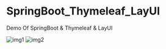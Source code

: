 # SpringBoot_Thymeleaf_LayUI
Demo Of SpringBoot  &amp; Thymeleaf &amp; LayUI

![img1](http://starrynight.net.cn/media/editor/img1_20200324104840314245.png)
![img2](http://starrynight.net.cn/media/editor/img2_20200324104856015129.png)
